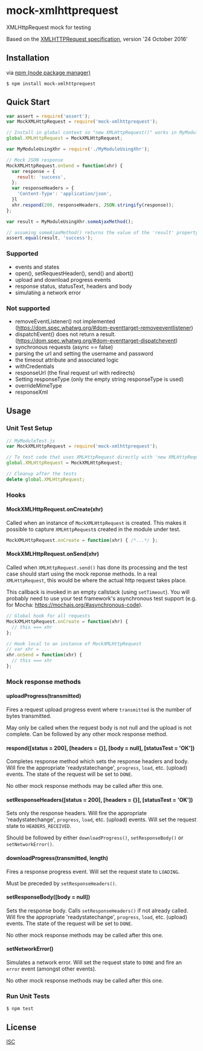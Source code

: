 # mock-xmlhttprequest
XMLHttpRequest mock for testing

Based on the [XMLHTTPRequest specification](https://xhr.spec.whatwg.org), version '24 October 2016'

## Installation
via [npm (node package manager)](https://github.com/npm/npm)

	$ npm install mock-xmlhttprequest

## Quick Start
```javascript
var assert = require('assert');
var MockXMLHttpRequest = require('mock-xmlhttprequest');

// Install in global context so "new XMLHttpRequest()" works in MyModuleUsingXhr
global.XMLHttpRequest = MockXMLHttpRequest;

var MyModuleUsingXhr = require('./MyModuleUsingXhr');

// Mock JSON response
MockXMLHttpRequest.onSend = function(xhr) {
  var response = {
    result: 'success',
  };
  var responseHeaders = {
    'Content-Type': 'application/json',
  }l
  xhr.respond(200, responseHeaders, JSON.stringify(response));
};

var result = MyModuleUsingXhr.someAjaxMethod();

// assuming someAjaxMethod() returns the value of the 'result' property
assert.equal(result, 'success');
```

### Supported
- events and states
- open(), setRequestHeader(), send() and abort()
- upload and download progress events
- response status, statusText, headers and body
- simulating a network error

### Not supported
- removeEventListener() not implemented (https://dom.spec.whatwg.org/#dom-eventtarget-removeeventlistener)
- dispatchEvent() does not return a result. (https://dom.spec.whatwg.org/#dom-eventtarget-dispatchevent)
- synchronous requests (async == false)
- parsing the url and setting the username and password
- the timeout attribute and associated logic
- withCredentials
- responseUrl (the final request url with redirects)
- Setting responseType (only the empty string responseType is used)
- overrideMimeType
- responseXml

## Usage

### Unit Test Setup
```javascript
// MyModuleTest.js
var MockXMLHttpRequest = require('mock-xmlhttprequest');

// To test code that uses XMLHttpRequest directly with 'new XMLHttpRequest()'
global.XMLHttpRequest = MockXMLHttpRequest;

// Cleanup after the tests
delete global.XMLHttpRequest;
```

### Hooks

#### MockXMLHttpRequest.onCreate(xhr)
Called when an instance of `MockXMLHttpRequest` is created. This makes it possible to capture `XMLHttpRequest`s created in the module under test.

```javascript
MockXMLHttpRequest.onCreate = function(xhr) { /*...*/ };
```

#### MockXMLHttpRequest.onSend(xhr)
Called when `XMLHttpRequest.send()` has done its processing and the test case should start using the mock reponse methods. In a real `XMLHttpRequest`, this would be where the actual http request takes place.

This callback is invoked in an empty callstack (using `setTimeout`). You will probably need to use your test framework's asynchronous test support (e.g. for Mocha: https://mochajs.org/#asynchronous-code).

```javascript
// Global hook for all requests
MockXMLHttpRequest.onCreate = function(xhr) {
  // this === xhr
};

// Hook local to an instance of MockXMLHttpRequest
// var xhr = ...
xhr.onSend = function(xhr) {
  // this === xhr
};
```

### Mock response methods

#### uploadProgress(transmitted)
Fires a request upload progress event where `transmitted` is the number of bytes transmitted.

May only be called when the request body is not null and the upload is not complete. Can be followed by any other mock response method.

#### respond([status = 200], [headers = {}], [body = null], [statusTest = 'OK'])
Completes response method which sets the response headers and body. Will fire the appropriate 'readystatechange', `progress`, `load`, etc. (upload) events. The state of the request will be set to `DONE`.

No other mock response methods may be called after this one.

#### setResponseHeaders([status = 200], [headers = {}], [statusTest = 'OK'])
Sets only the response headers. Will fire the appropriate 'readystatechange', `progress`, `load`, etc. (upload) events. Will set the request state to `HEADERS_RECEIVED`.

Should be followed by either `downloadProgress()`, `setResponseBody()` or `setNetworkError()`.

#### downloadProgress(transmitted, length)
Fires a response progress event. Will set the request state to `LOADING`.

Must be preceded by `setResponseHeaders()`.

#### setResponseBody([body = null])
Sets the response body. Calls `setResponseHeaders()` if not already called. Will fire the appropriate 'readystatechange', `progress`, `load`, etc. (upload) events. The state of the request will be set to `DONE`.

No other mock response methods may be called after this one.

#### setNetworkError()
Simulates a network error. Will set the request state to `DONE` and fire an `error` event  (amongst other events).

No other mock response methods may be called after this one.

### Run Unit Tests

	$ npm test


## License

[ISC](LICENSE)

